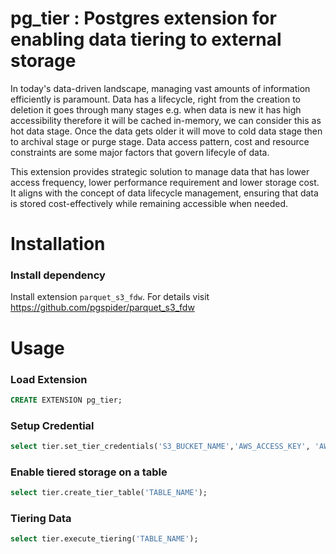 # pg_tier : Postgres extension for enabling data tiering to external storage
In today's data-driven landscape, managing vast amounts of information efficiently is paramount. Data has a lifecycle, right from the creation to deletion it goes through many stages e.g. when data is new it has high accessibility therefore it will be cached in-memory, we can consider this as hot data stage. Once the data gets older it will move to cold data stage then to archival stage or purge stage. Data access pattern, cost and resource constraints are some major factors that govern lifecyle of data.

This extension provides strategic solution to manage data that has lower access frequency, lower performance requirement and lower storage cost. It aligns with the concept of data lifecycle management, ensuring that data is stored cost-effectively while remaining accessible when needed.

# Installation

### Install dependency
Install extension `parquet_s3_fdw`. For details visit https://github.com/pgspider/parquet_s3_fdw

# Usage

### Load Extension

```sql
CREATE EXTENSION pg_tier;
```

### Setup Credential

```sql
select tier.set_tier_credentials('S3_BUCKET_NAME','AWS_ACCESS_KEY', 'AWS_SECRET_KEY','AWS_REGION');
```

### Enable tiered storage on a table

```sql
select tier.create_tier_table('TABLE_NAME');
```

### Tiering Data

```sql
select tier.execute_tiering('TABLE_NAME');
```


